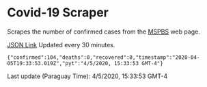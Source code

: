 # Covid-19 Scraper

Scrapes the number of confirmed cases from the [MSPBS](https://www.mspbs.gov.py/covid-19.php) web page.

[JSON Link](https://jmayalag.github.io/covid19-scrape/cases.json)
Updated every 30 minutes.
```
{"confirmed":104,"deaths":0,"recovered":0,"timestamp":"2020-04-05T19:33:53.019Z","pyt":"4/5/2020, 15:33:53 GMT-4"}
```
Last update (Paraguay Time): 4/5/2020, 15:33:53 GMT-4